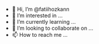 - 👋 Hi, I’m @fatiihozkann
- 👀 I’m interested in ...
- 🌱 I’m currently learning ...
- 💞️ I’m looking to collaborate on ...
- 📫 How to reach me ...

<!---
fatiihozkann/fatiihozkann is a ✨ special ✨ repository because its `README.md` (this file) appears on your GitHub profile.
You can click the Preview link to take a look at your changes.
--->

